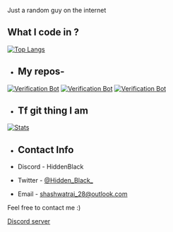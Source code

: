 Just a random guy on the internet

## What I code in ?
[![Top Langs](https://github-readme-stats.vercel.app/api/top-langs/?username=Hidden-black&layout=compact&theme=synthwave)](https://github.com/Hidden-black)

- ## My repos- 
[![Verification Bot](https://github-readme-stats.vercel.app/api/pin/?username=Hidden-black&repo=Robolac&show_icons=true&theme=synthwave)](https://github.com/Hidden-black/Robolac)
[![Verification Bot](https://github-readme-stats.vercel.app/api/pin/?username=Hidden-black&repo=Robolac-in-Js&show_icons=true&theme=synthwave)](https://github.com/Hidden-black/Robolac)
[![Verification Bot](https://github-readme-stats.vercel.app/api/pin/?username=Hidden-black&repo=Planet-data-graph&show_icons=true&theme=synthwave)](https://github.com/Hidden-black/Robolac-Web)

- ## Tf git thing I am 
[![Stats](https://github-readme-stats.vercel.app/api?username=Hidden-black&hide=prs,stars&theme=synthwave)](https://github.com/Hidden-black)


- ## Contact Info

- Discord - HiddenBlack
- Twitter - [@Hidden_Black_](https://twitter.com/Hidden_Black_)
- Email - shashwatrai_28@outlook.com

Feel free to contact me :)

[Discord server](https://discord.gg/5gDzeDgF5U)
